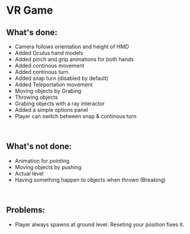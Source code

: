 <h1>VR Game</h1>

<h2>What's done:</h2> 
<ul>
<li> Camera follows orientation and height of HMD </li>
<li> Added Oculus hand models </li>
<li> Added pinch and grip animations for both hands </li>
<li> Added continous movement </li>
<li> Added continous turn </li>
<li> Added snap turn (disabled by default) </li>
<li> Added Teleportation movement </li>
<li> Moving objects by Grabing </li>
<li> Throwing objects </li>
<li> Grabing objects with a ray interactor </li>
<li> Added a simple options panel </li>
<li> Player can switch between snap & continous turn </li>
</ul>
</br>

<h2>What's not done:</h2> 
<ul>
<li> Animation for pointing </li>
<li> Moving objects by pushing </li>
<li> Actual level </li>
<li> Having something happen to objects when thrown (Breaking) </li>
</ul>
</br>

<h2>Problems:</h2> 
<ul>
<li> Player always spawns at ground level. Reseting your position fixes it. </li>
</ul>
</br>

